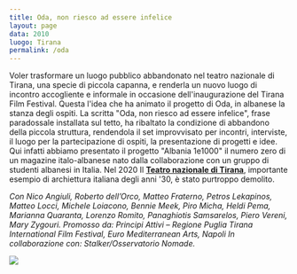 ```yaml
---
title: Oda, non riesco ad essere infelice
layout: page
data: 2010
luogo: Tirana
permalink: /oda
---
```

Voler trasformare un luogo pubblico abbandonato nel teatro nazionale di Tirana, una specie di piccola capanna, e renderla un nuovo luogo di incontro accogliente e informale in occasione dell'inaugurazione del Tirana Film Festival. Questa l'idea che ha animato il progetto di Oda, in albanese la stanza degli ospiti. La scritta "Oda, non riesco ad essere infelice", frase paradossale installata sul tetto, ha ribaltato la condizione di abbandono della piccola struttura, rendendola il set improvvisato per incontri, interviste, il luogo per la partecipazione di ospiti, la presentazione di progetti e idee. Qui infatti abbiamo presentato il progetto "Albania 1e1000" il numero zero di un magazine italo-albanese nato dalla collaborazione con un gruppo di studenti albanesi in Italia. Nel 2020 Il <a class="gold" href="https://en.wikipedia.org/wiki/National_Theatre_(Albania)">**Teatro nazionale di Tirana**</a>, importante esempio di archiettura italiana degli anni '30, è stato purtroppo demolito. 

*Con Nico Angiuli, Roberto dell’Orco, Matteo Fraterno, Petros Lekapinos, Matteo Locci, Michele Loiacono, Bennie Meek, Piro Micha, Heldi Pema, Marianna Quaranta, Lorenzo Romito, Panaghiotis Samsarelos, Piero Vereni, Mary Zygouri.
Promosso da: Principi Attivi – Regione Puglia Tirana International Film Festival, Euro Mediterranean Arts, Napoli
In collaborazione con: Stalker/Osservatorio Nomade.*

<a href="/assets/images/oda/05-oda.jpg">
<a href="/assets/images/oda/04-oda.jpg">
<a href="/assets/images/oda/03-oda.jpg">
<a href="/assets/images/oda/02-oda.jpg">
<a href="/assets/images/oda/01-oda.jpg">
<img src="/assets/images/oda/01-oda.jpg"></a>
